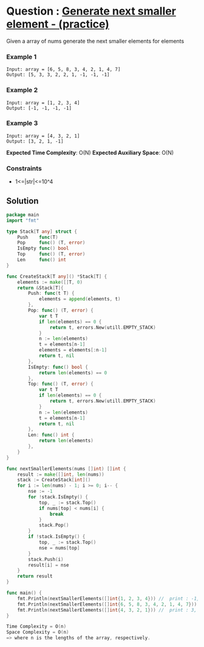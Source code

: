 # Question : [Generate next smaller element - (practice)]()

Given a array of nums generate the next smaller elements for elements

### Example 1

```
Input: array = [6, 5, 8, 3, 4, 2, 1, 4, 7]
Output: [5, 3, 3, 2, 2, 1, -1, -1, -1]

```

### Example 2

```
Input: array = [1, 2, 3, 4]
Output: [-1, -1, -1, -1]

```
### Example 3

```
Input: array = [4, 3, 2, 1]
Output: [3, 2, 1, -1]

```

**Expected Time Complexity**: O(N)
**Expected Auxiliary Space**: O(N)

### Constraints

-   1<=|str|<=10^4

<!-- **Follow up:** Can you solve it in *O(n)* time and *O(1)* space? -->

## Solution

```GO
package main
import "fmt"

type Stack[T any] struct {
	Push    func(T)
	Pop     func() (T, error)
	IsEmpty func() bool
	Top     func() (T, error)
	Len     func() int
}

func CreateStack[T any]() *Stack[T] {
	elements := make([]T, 0)
	return &Stack[T]{
		Push: func(t T) {
			elements = append(elements, t)
		},
		Pop: func() (T, error) {
			var t T
			if len(elements) == 0 {
				return t, errors.New(utill.EMPTY_STACK)
			}
			n := len(elements)
			t = elements[n-1]
			elements = elements[:n-1]
			return t, nil
		},
		IsEmpty: func() bool {
			return len(elements) == 0
		},
		Top: func() (T, error) {
			var t T
			if len(elements) == 0 {
				return t, errors.New(utill.EMPTY_STACK)
			}
			n := len(elements)
			t = elements[n-1]
			return t, nil
		},
		Len: func() int {
			return len(elements)
		},
	}
}

func nextSmallerElements(nums []int) []int {
	result := make([]int, len(nums))
	stack := CreateStack[int]()
	for i := len(nums) - 1; i >= 0; i-- {
		nse := -1
		for !stack.IsEmpty() {
			top, _ := stack.Top()
			if nums[top] < nums[i] {
				break
			}
			stack.Pop()
		}
		if !stack.IsEmpty() {
			top, _ := stack.Top()
			nse = nums[top]
		}
		stack.Push(i)
		result[i] = nse
	}
	return result
}

func main() {
    fmt.Println(nextSmallerElements([]int{1, 2, 3, 4})) //  print : -1, -1, -1, -1
    fmt.Println(nextSmallerElements([]int{6, 5, 8, 3, 4, 2, 1, 4, 7})) //  print : 5, 3, 3, 2, 2, 1, -1, -1, -1
    fmt.Println(nextSmallerElements([]int{4, 3, 2, 1})) //  print : 3, 2, 1, -1
}

Time Complexity = O(n)
Space Complexity = O(n)
=> where n is the lengths of the array, respectively.
```